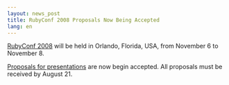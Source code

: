 ```yaml
---
layout: news_post
title: RubyConf 2008 Proposals Now Being Accepted
lang: en
---
```


[RubyConf 2008][1] will be held in Orlando, Florida, <span
class="caps">USA</span>, from November 6 to November 8.

[Proposals for presentations][2] are now begin accepted. All proposals
must be received by August 21.

[1]: http://www.rubyconf.org 
[2]: http://www.rubyconf.org/proposals/new 
